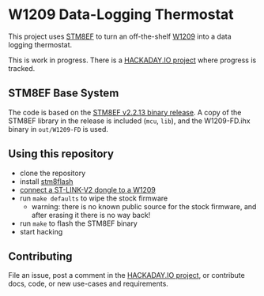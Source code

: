 # W1209 Data-Logging Thermostat

This project uses [STM8EF](https://github.com/TG9541/stm8ef) to turn an off-the-shelf [W1209][] into a data logging thermostat. 

This is work in progress. There is a [HACKADAY.IO project][HAD1] where progress is tracked. 

## STM8EF Base System

The code is based on the [STM8EF v2.2.13 binary release](https://github.com/TG9541/stm8ef/releases/tag/v2.2.13). 
A copy of the STM8EF library in the release is included (`mcu`, `lib`), and the W1209-FD.ihx binary in `out/W1209-FD` is used.

## Using this repository

* clone the repository
* install [stm8flash](https://github.com/vdudouyt/stm8flash)
* [connect a ST-LINK-V2 dongle to a W1209][W1209]
* run `make defaults` to wipe the stock firmware 
  * warning: there is no known public source for the stock firmware, and after erasing it there is no way back!
* run `make` to flash the STM8EF binary 
* start hacking

## Contributing

File an issue, post a comment in the [HACKADAY.IO project][HAD1], or contribute docs, code, or new use-cases and requirements.

[HAD1]: https://hackaday.io/project/26258-w1209-data-logging-thermostat
[W1209]: https://github.com/TG9541/stm8ef/wiki/Board-W1209

